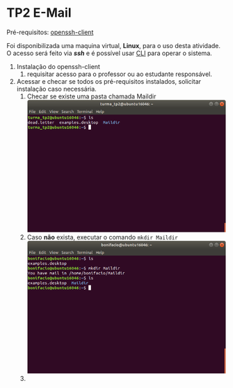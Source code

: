 # TP2 E-Mail

Pré-requisitos: [openssh-client](https://www.ssh.com/ssh/command/)

Foi disponibilizada uma maquina virtual, **Linux**, para o uso desta atividade.
O acesso será feito via ***ssh*** e é possível usar [CLI](https://www.suse.com/c/working-command-line-basic-linux-commands/)
para operar o sistema.

1. Instalação do openssh-client 
    1. requisitar acesso para o professor ou ao estudante responsável.
1. Acessar e checar se todos os pré-requisitos instalados, solicitar instalação caso necessária.
    1. Checar se existe uma pasta chamada Maildir
    ![Comando ls](/images/ls.png)
    1. Caso **não** exista, executar o comando `mkdir Maildir`
    ![Comando mkdir](/images/mkdir.png)
    1. 
